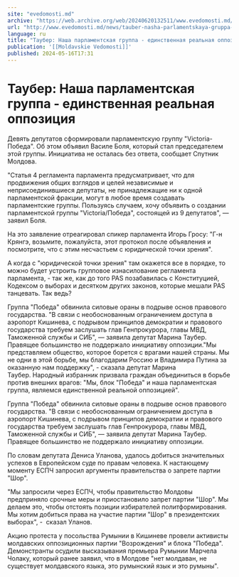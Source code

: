 ```yaml
---
site: "evedomosti.md"
archive: "https://web.archive.org/web/20240620132511/www.evedomosti.md/news/tauber-nasha-parlamentskaya-gruppa-edinstvennaya-realnaya-op"
url: "http://www.evedomosti.md/news/tauber-nasha-parlamentskaya-gruppa-edinstvennaya-realnaya-op"
language: ru
title: "Таубер: Наша парламентская группа - единственная реальная оппозиция"
publication: '[[Moldavskie Vedomosti]]'
published: 2024-05-16T17:31
---
```


# Таубер: Наша парламентская группа - единственная реальная оппозиция

Девять депутатов сформировали парламентскую группу "Victoria-Победа". Об этом объявил Василе Боля, который стал председателем этой группы. Инициатива не осталась без ответа, сообщает Спутник Молдова.

"Статья 4 регламента парламента предусматривает, что для продвижения общих взглядов и целей независимые и неприсоединившиеся депутаты, не принадлежащие ни к одной парламентской фракции, могут в любое время создавать парламентские группы. Пользуясь случаем, хочу объявить о создании парламентской группы "Victoria/Победа", состоящей из 9 депутатов", — заявил Боля.

На это заявление отреагировал спикер парламента Игорь Гросу: "Г-н Крянгэ, возьмите, пожалуйста, этот протокол после объявления и посмотрите, что с этим несчастьем с юридической точки зрения".

А когда с "юридической точки зрения" там окажется все в порядке, то можно будет устроить групповое изнасилование регламента парламента, - так же, как до того PAS позабавилась с Конституцией, Кодексом о выборах и десятком других законов, которые мешали PAS танцевать. Так ведь?

Группа "Победа" обвинила силовые ораны в подрыве основ правового государства. "В связи с необоснованным ограничением доступа в аэропорт Кишинева, с подрывом принципов демократии и правового государства требуем заслушать глав Генпрокурора, главы МВД, Таможенной службы и СИБ", — заявила депутат Марина Таубер. Правящее большинство не поддержало инициативу оппозиции."Мы представляем общество, которое борется с врагами нашей страны. Мы не одни в этой борьбе, мы благодарим Россию и Владимира Путина за оказанную нам поддержку", - сказала депутат Марина Таубер. Народный избранник призвала граждан объединиться в борьбе против внешних врагов: "Мы, блок "Победа" и наша парламентская группа, являемся единственной реальной оппозицией".

Группа "Победа" обвинила силовые ораны в подрыве основ правового государства. "В связи с необоснованным ограничением доступа в аэропорт Кишинева, с подрывом принципов демократии и правового государства требуем заслушать глав Генпрокурора, главы МВД, Таможенной службы и СИБ", — заявила депутат Марина Таубер. Правящее большинство не поддержало инициативу оппозиции.

По словам депутата Дениса Уланова, удалось добиться значительных успехов в Европейском суде по правам человека. К настающему моменту ЕСПЧ запросил аргументы правительства о запрете партии "Шор".

"Мы запросили через ЕСПЧ, чтобы правительство Молдовы предприняло срочные меры и приостановило запрет партии "Шор". Мы делаем это, чтобы отстоять позиции избирателей политформирования. Мы хотим добиться права на участие партии "Шор" в президентских выборах", -  сказал Уланов.

Акцию протеста у посольства Румынии в Кишиневе провели активисты молдавских оппозиционных партии "Возрождения" и блока "Победа". Демонстранты осудили высказывания премьера Румынии Марчела Чолаку, который ранее заявил, что в Молдове "нет молдаван, не существует молдавского языка, это румынский язык и это румыны".